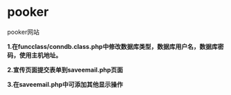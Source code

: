 pooker
======

pooker网站

  **1.在funcclass/conndb.class.php中修改数据库类型，数据库用户名，数据库密码，使用主机地址。**
  
  **2.宣传页面提交表单到saveemail.php页面**
  
  **3.在saveemail.php中可添加其他显示操作**
  
